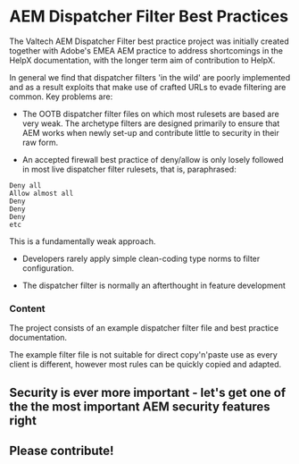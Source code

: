 # AEM Dispatcher Filter Best Practices

The Valtech AEM Dispatcher Filter best practice project was initially created together with Adobe's EMEA AEM practice to address shortcomings in the HelpX documentation, with the longer term aim of contribution to HelpX.

In general we find that dispatcher filters 'in the wild' are poorly implemented and as a result exploits that make use of crafted URLs to evade filtering are common.  Key problems are:

- The OOTB dispatcher filter files on which most rulesets are based are very weak. The archetype filters are designed primarily to ensure that AEM works when newly set-up and contribute little to security in their raw form.

- An accepted firewall best practice of deny/allow is only losely followed in most live dispatcher filter rulesets, that is, paraphrased:

```
Deny all
Allow almost all
Deny
Deny
Deny
etc
```

This is a fundamentally weak approach.

- Developers rarely apply simple clean-coding type norms to filter configuration.  

- The dispatcher filter is normally an afterthought in feature development

### Content

The project consists of an example dispatcher filter file and best practice documentation.

The example filter file is not suitable for direct copy'n'paste use as every client is different, however most rules can be quickly copied and adapted.  

## Security is ever more important - let's get one of the the most important AEM security features right
## Please contribute!
